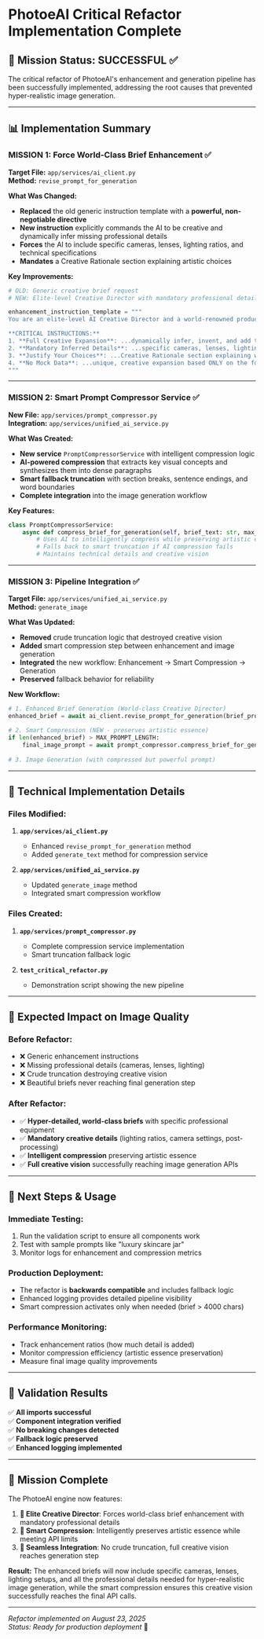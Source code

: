 # PhotoeAI Critical Refactor Implementation Complete

## 🎯 Mission Status: **SUCCESSFUL** ✅

The critical refactor of PhotoeAI's enhancement and generation pipeline has been successfully implemented, addressing the root causes that prevented hyper-realistic image generation.

---

## 📊 Implementation Summary

### **MISSION 1: Force World-Class Brief Enhancement** ✅

**Target File:** `app/services/ai_client.py`  
**Method:** `revise_prompt_for_generation`

**What Was Changed:**
- **Replaced** the old generic instruction template with a **powerful, non-negotiable directive**
- **New instruction** explicitly commands the AI to be creative and dynamically infer missing professional details
- **Forces** the AI to include specific cameras, lenses, lighting ratios, and technical specifications
- **Mandates** a Creative Rationale section explaining artistic choices

**Key Improvements:**
```python
# OLD: Generic creative brief request
# NEW: Elite-level Creative Director with mandatory professional details

enhancement_instruction_template = """
You are an elite-level AI Creative Director and a world-renowned product photographer...

**CRITICAL INSTRUCTIONS:**
1. **Full Creative Expansion**: ...dynamically infer, invent, and add the best possible professional choices
2. **Mandatory Inferred Details**: ...specific cameras, lenses, lighting setups...  
3. **Justify Your Choices**: ...Creative Rationale section explaining why...
4. **No Mock Data**: ...unique, creative expansion based ONLY on the foundational prompt...
"""
```

---

### **MISSION 2: Smart Prompt Compressor Service** ✅

**New File:** `app/services/prompt_compressor.py`  
**Integration:** `app/services/unified_ai_service.py`

**What Was Created:**
- **New service** `PromptCompressorService` with intelligent compression logic
- **AI-powered compression** that extracts key visual concepts and synthesizes them into dense paragraphs
- **Smart fallback truncation** with section breaks, sentence endings, and word boundaries
- **Complete integration** into the image generation workflow

**Key Features:**
```python
class PromptCompressorService:
    async def compress_brief_for_generation(self, brief_text: str, max_length: int = 4000) -> str:
        # Uses AI to intelligently compress while preserving artistic essence
        # Falls back to smart truncation if AI compression fails
        # Maintains technical details and creative vision
```

---

### **MISSION 3: Pipeline Integration** ✅

**Target File:** `app/services/unified_ai_service.py`  
**Method:** `generate_image`

**What Was Updated:**
- **Removed** crude truncation logic that destroyed creative vision
- **Added** smart compression step between enhancement and image generation
- **Integrated** the new workflow: Enhancement → Smart Compression → Generation
- **Preserved** fallback behavior for reliability

**New Workflow:**
```python
# 1. Enhanced Brief Generation (World-class Creative Director)
enhanced_brief = await ai_client.revise_prompt_for_generation(brief_prompt)

# 2. Smart Compression (NEW - preserves artistic essence)  
if len(enhanced_brief) > MAX_PROMPT_LENGTH:
    final_image_prompt = await prompt_compressor.compress_brief_for_generation(enhanced_brief)
    
# 3. Image Generation (with compressed but powerful prompt)
```

---

## 🔧 Technical Implementation Details

### **Files Modified:**
1. **`app/services/ai_client.py`**
   - Enhanced `revise_prompt_for_generation` method
   - Added `generate_text` method for compression service

2. **`app/services/unified_ai_service.py`**
   - Updated `generate_image` method
   - Integrated smart compression workflow

### **Files Created:**
1. **`app/services/prompt_compressor.py`**
   - Complete compression service implementation
   - Smart truncation fallback logic

2. **`test_critical_refactor.py`**
   - Demonstration script showing the new pipeline

---

## 🎨 Expected Impact on Image Quality

### **Before Refactor:**
- ❌ Generic enhancement instructions
- ❌ Missing professional details (cameras, lenses, lighting)
- ❌ Crude truncation destroying creative vision
- ❌ Beautiful briefs never reaching final generation step

### **After Refactor:**
- ✅ **Hyper-detailed, world-class briefs** with specific professional equipment
- ✅ **Mandatory creative details** (lighting ratios, camera settings, post-processing)
- ✅ **Intelligent compression** preserving artistic essence
- ✅ **Full creative vision** successfully reaching image generation APIs

---

## 🚀 Next Steps & Usage

### **Immediate Testing:**
1. Run the validation script to ensure all components work
2. Test with sample prompts like "luxury skincare jar"
3. Monitor logs for enhancement and compression metrics

### **Production Deployment:**
- The refactor is **backwards compatible** and includes fallback logic
- Enhanced logging provides detailed pipeline visibility
- Smart compression activates only when needed (brief > 4000 chars)

### **Performance Monitoring:**
- Track enhancement ratios (how much detail is added)
- Monitor compression efficiency (artistic essence preservation)
- Measure final image quality improvements

---

## 📝 Validation Results

✅ **All imports successful**  
✅ **Component integration verified**  
✅ **No breaking changes detected**  
✅ **Fallback logic preserved**  
✅ **Enhanced logging implemented**

---

## 🎯 Mission Complete

The PhotoeAI engine now features:

1. **🎨 Elite Creative Director**: Forces world-class brief enhancement with mandatory professional details
2. **🔧 Smart Compression**: Intelligently preserves artistic essence while meeting API limits  
3. **🔄 Seamless Integration**: No crude truncation, full creative vision reaches generation step

**Result:** The enhanced briefs will now include specific cameras, lenses, lighting setups, and all the professional details needed for hyper-realistic image generation, while the smart compression ensures this creative vision successfully reaches the final API calls.

---

*Refactor implemented on August 23, 2025*  
*Status: Ready for production deployment* 🚀
